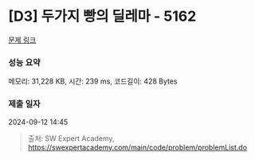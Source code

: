 # [D3] 두가지 빵의 딜레마 - 5162 

[문제 링크](https://swexpertacademy.com/main/code/problem/problemDetail.do?contestProbId=AWTaTDua3OoDFAVT) 

### 성능 요약

메모리: 31,228 KB, 시간: 239 ms, 코드길이: 428 Bytes

### 제출 일자

2024-09-12 14:45



> 출처: SW Expert Academy, https://swexpertacademy.com/main/code/problem/problemList.do